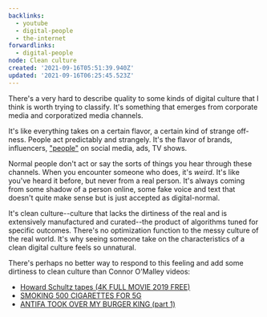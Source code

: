 ```yaml
---
backlinks:
  - youtube
  - digital-people
  - the-internet
forwardlinks:
  - digital-people
node: Clean culture
created: '2021-09-16T05:51:39.940Z'
updated: '2021-09-16T06:25:45.523Z'
---
```

There's a very hard to describe quality to some kinds of digital culture that I think is worth trying to classify. It's something that emerges from corporate media and corporatized media channels.

It's like everything takes on a certain flavor, a certain kind of strange off-ness. People act predictably and strangely. It's the flavor of brands, influencers, ["people"](digital-people.md) on social media, ads, TV shows. 

Normal people don't act or say the sorts of things you hear through these channels. When you encounter someone who does, it's *weird*. It's like you've heard it before, but never from a real person. It's always coming from some shadow of a person online, some fake voice and text that doesn't quite make sense but is just accepted as digital-normal.

It's clean culture--culture that lacks the dirtiness of the real and is extensively manufactured and curated--the product of algorithms tuned for specific outcomes. There's no optimization function to the messy culture of the real world. It's why seeing someone take on the characteristics of a clean digital culture feels so unnatural. 

There's perhaps no better way to respond to this feeling and add some dirtiness to clean culture than Connor O'Malley videos:

- [Howard Schultz tapes (4K FULL MOVIE 2019 FREE)](https://www.youtube.com/watch?v=DLJtMwXkdz4)
- [SMOKING 500 CIGARETTES FOR 5G](https://www.youtube.com/watch?v=87_4nHEPHyU)
- [ANTIFA TOOK OVER MY BURGER KING (part 1)](https://www.youtube.com/watch?v=SyRDrnoD358)
